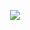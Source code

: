 <!-- What is even useful to add here? -->
<p align="center"><img src="https://media3.giphy.com/media/LHZyixOnHwDDy/giphy.gif"/></p>
